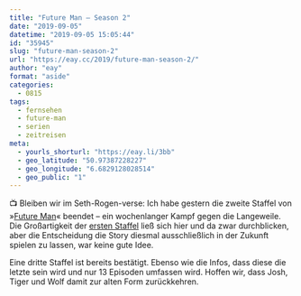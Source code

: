 ```yaml
---
title: "Future Man – Season 2"
date: "2019-09-05"
datetime: "2019-09-05 15:05:44"
id: "35945"
slug: "future-man-season-2"
url: "https://eay.cc/2019/future-man-season-2/"
author: "eay"
format: "aside"
categories:
  - 0815
tags:
  - fernsehen
  - future-man
  - serien
  - zeitreisen
meta:
  - yourls_shorturl: "https://eay.li/3bb"
  - geo_latitude: "50.97387228227"
  - geo_longitude: "6.6829128028514"
  - geo_public: "1"
---
```


📺 Bleiben wir im Seth-Rogen-verse: Ich habe gestern die zweite Staffel von »[Future Man](http://www.imdb.com/title/tt4975856/)« beendet – ein wochenlanger Kampf gegen die Langeweile. Die Großartigkeit der [ersten Staffel](https://eay.cc/2018/future-man-season-1/) ließ sich hier und da zwar durchblicken, aber die Entscheidung die Story diesmal ausschließlich in der Zukunft spielen zu lassen, war keine gute Idee.

Eine dritte Staffel ist bereits bestätigt. Ebenso wie die Infos, dass diese die letzte sein wird und nur 13 Episoden umfassen wird. Hoffen wir, dass Josh, Tiger und Wolf damit zur alten Form zurückkehren.
